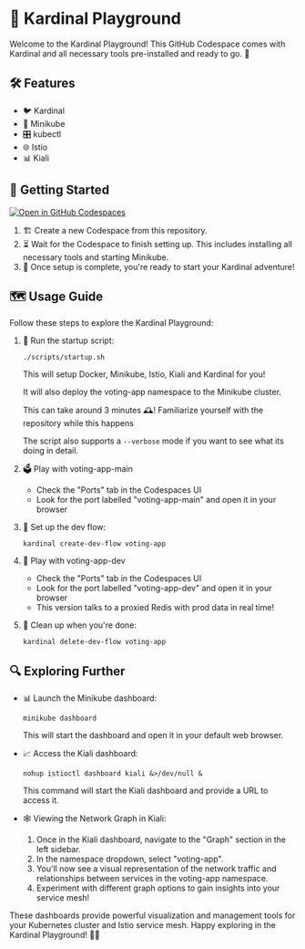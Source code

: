 # 🎡 Kardinal Playground

Welcome to the Kardinal Playground! This GitHub Codespace comes with Kardinal and all necessary tools pre-installed and ready to go. 🚀

## 🛠 Features

- 🐦 Kardinal
- 🚙 Minikube
- 🎛 kubectl
- 🌐 Istio
- 📊 Kiali

## 🚀 Getting Started

[![Open in GitHub Codespaces](https://github.com/codespaces/badge.svg)](https://github.com/codespaces/new?hide_repo_select=true&ref=main&repo=818205437&skip_quickstart=true&machine=standardLinux32gb&devcontainer_path=.devcontainer%2Fdevcontainer.json)

1. 🏗 Create a new Codespace from this repository.
2. ⏳ Wait for the Codespace to finish setting up. This includes installing all necessary tools and starting Minikube.
3. 🎉 Once setup is complete, you're ready to start your Kardinal adventure!

## 🗺 Usage Guide

Follow these steps to explore the Kardinal Playground:

1. 🏁 Run the startup script:
   ```
   ./scripts/startup.sh
   ```
   This will setup Docker, Minikube, Istio, Kiali and Kardinal for you!

   It will also deploy the voting-app namespace to the Minikube cluster.

   This can take around 3 minutes 🕰️! Familiarize yourself with the repository while this happens

   The script also supports a `--verbose` mode if  you want to see what its doing in detail.

1. 🗳 Play with voting-app-main
   - Check the "Ports" tab in the Codespaces UI
   - Look for the port labelled "voting-app-main" and open it in your browser

1. 🔧 Set up the dev flow:
   ```
   kardinal create-dev-flow voting-app
   ```

1. 🧪 Play with voting-app-dev
   - Check the "Ports" tab in the Codespaces UI
   - Look for the port labelled "voting-app-dev" and open it in your browser
   - This version talks to a proxied Redis with prod data in real time!

1. 🧹 Clean up when you're done:
   ```
   kardinal delete-dev-flow voting-app
   ```

## 🔍 Exploring Further

- 📊 Launch the Minikube dashboard:
  ```
  minikube dashboard
  ```
  This will start the dashboard and open it in your default web browser.

- 📈 Access the Kiali dashboard:
  ```
  nohup istioctl dashboard kiali &>/dev/null &
  ```
  This command will start the Kiali dashboard and provide a URL to access it.

- 🕸 Viewing the Network Graph in Kiali:
  1. Once in the Kiali dashboard, navigate to the "Graph" section in the left sidebar.
  2. In the namespace dropdown, select "voting-app".
  3. You'll now see a visual representation of the network traffic and relationships between services in the voting-app namespace.
  4. Experiment with different graph options to gain insights into your service mesh!

These dashboards provide powerful visualization and management tools for your Kubernetes cluster and Istio service mesh. Happy exploring in the Kardinal Playground! 🎉🚀